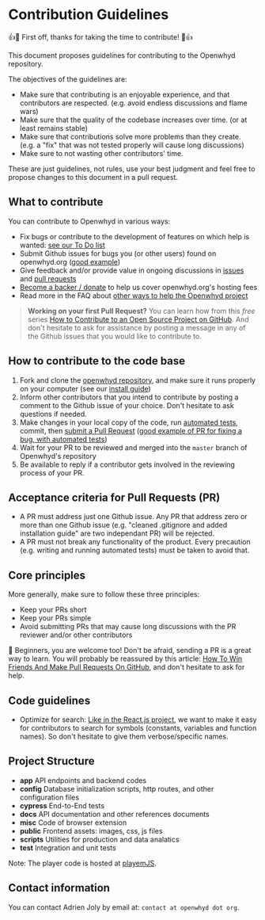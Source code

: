 # Contribution Guidelines

:+1::tada: First off, thanks for taking the time to contribute! :tada::+1:

This document proposes guidelines for contributing to the Openwhyd repository.

The objectives of the guidelines are:

- Make sure that contributing is an enjoyable experience, and that contributors are respected. (e.g. avoid endless discussions and flame wars)
- Make sure that the quality of the codebase increases over time. (or at least remains stable)
- Make sure that contributions solve more problems than they create. (e.g. a "fix" that was not tested properly will cause long discussions)
- Make sure to not wasting other contributors' time.

These are just guidelines, not rules, use your best judgment and feel free to propose changes to this document in a pull request.

## What to contribute

You can contribute to Openwhyd in various ways:

- Fix bugs or contribute to the development of features on which help is wanted: [see our To Do list](https://github.com/openwhyd/openwhyd/projects/1?card_filter_query=label%3A%22help+wanted%22)
- Submit Github issues for bugs you (or other users) found on openwhyd.org ([good example](https://github.com/openwhyd/openwhyd/issues/65))
- Give feedback and/or provide value in ongoing discussions in [issues](https://github.com/openwhyd/openwhyd/issues) and [pull requests](https://github.com/openwhyd/openwhyd/pulls)
- [Become a backer / donate](https://opencollective.com/openwhyd#support) to help us cover openwhyd.org's hosting fees
- Read more in the FAQ about [other ways to help the Openwhyd project](https://github.com/openwhyd/openwhyd/blob/master/docs/FAQ.md#id-love-to-contribute-to-openwhyd-how-can-i-help)

> **Working on your first Pull Request?** You can learn how from this _free_ series [How to Contribute to an Open Source Project on GitHub](https://egghead.io/series/how-to-contribute-to-an-open-source-project-on-github). And don't hesitate to ask for assistance by posting a message in any of the Github issues that you would like to contribute to.

## How to contribute to the code base

1. Fork and clone the [openwhyd repository](https://github.com/openwhyd/openwhyd), and make sure it runs properly on your computer (see our [install guide](./INSTALL.md))
2. Inform other contributors that you intend to contribute by posting a comment to the Github issue of your choice. Don't hesitate to ask questions if needed.
3. Make changes in your local copy of the code, run [automated tests](https://github.com/openwhyd/openwhyd#testing), commit, then [submit a Pull Request](https://github.com/openwhyd/openwhyd/compare) ([good example of PR for fixing a bug, with automated tests](https://github.com/openwhyd/openwhyd/pull/68))
4. Wait for your PR to be reviewed and merged into the `master` branch of Openwhyd's repository
5. Be available to reply if a contributor gets involved in the reviewing process of your PR.

## Acceptance criteria for Pull Requests (PR)

- A PR must address just one Github issue. Any PR that address zero or more than one Github issue (e.g. "cleaned .gitignore and added installation guide" are two independant PR) will be rejected.
- A PR must not break any functionality of the product. Every precaution (e.g. writing and running automated tests) must be taken to avoid that.

## Core principles

More generally, make sure to follow these three principles:

- Keep your PRs short
- Keep your PRs simple
- Avoid submitting PRs that may cause long discussions with the PR reviewer and/or other contributors

🤗 Beginners, you are welcome too! Don't be afraid, sending a PR is a great way to learn. You will probably be reassured by this article: [How To Win Friends And Make Pull Requests On GitHub](http://readwrite.com/2014/07/02/github-pull-request-etiquette/), and don't hesitate to ask for help.

## Code guidelines

- Optimize for search: [Like in the React.js project](https://facebook.github.io/react/contributing/design-principles.html), we want to make it easy for contributors to search for symbols (constants, variables and function names). So don't hesitate to give them verbose/specific names.

## Project Structure

- **app** API endpoints and backend codes
- **config** Database initialization scripts, http routes, and other configuration files
- **cypress** End-to-End tests
- **docs** API documentation and other references documents
- **misc** Code of browser extension 
- **public** Frontend assets: images, css, js files 
- **scripts** Utilities for production and data analatics
- **test** Integration and unit tests

Note: The player code is hosted at [playemJS](https://github.com/adrienjoly/playemjs).

## Contact information

You can contact Adrien Joly by email at: `contact at openwhyd dot org`.
